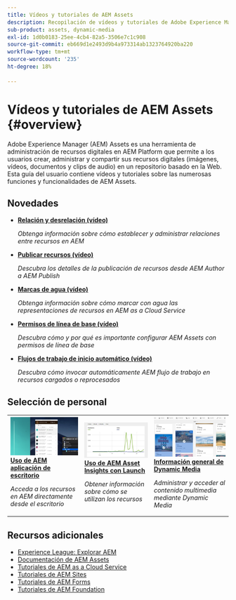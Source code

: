 ```yaml
---
title: Vídeos y tutoriales de AEM Assets
description: Recopilación de vídeos y tutoriales de Adobe Experience Manager Assets
sub-product: assets, dynamic-media
exl-id: 1d0b0183-25ee-4cb4-82a5-3506e7c1c908
source-git-commit: eb669d1e2493d9b4a973314ab1323764920ba220
workflow-type: tm+mt
source-wordcount: '235'
ht-degree: 18%

---
```


# Vídeos y tutoriales de AEM Assets {#overview}

Adobe Experience Manager (AEM) Assets es una herramienta de administración de recursos digitales en AEM Platform que permite a los usuarios crear, administrar y compartir sus recursos digitales (imágenes, vídeos, documentos y clips de audio) en un repositorio basado en la Web. Esta guía del usuario contiene vídeos y tutoriales sobre las numerosas funciones y funcionalidades de AEM Assets.

## Novedades

* **[Relación y desrelación (vídeo)](./authoring/relate-unrelate.md)**

   *Obtenga información sobre cómo establecer y administrar relaciones entre recursos en AEM*

* **[Publicar recursos (vídeo)](./sharing/publish.md)**

   *Descubra los detalles de la publicación de recursos desde AEM Author a AEM Publish*

* **[Marcas de agua (vídeo)](./advanced/watermarks.md)**

   *Obtenga información sobre cómo marcar con agua las representaciones de recursos en AEM as a Cloud Service*

* **[Permisos de línea de base (vídeo)](./configuring/baseline-permissions.md)**

   *Descubra cómo y por qué es importante configurar AEM Assets con permisos de línea de base*

* **[Flujos de trabajo de inicio automático (vídeo)](./configuring/auto-start-workflows.md)**

   *Descubra cómo invocar automáticamente AEM flujo de trabajo en recursos cargados o reprocesados*

## Selección de personal

<table>
<td>
   <a href="./creative-workflows/aem-desktop-app.md">
   <img alt="Etiquetas inteligentes mejoradas" src="./assets/overview/desktop-app.png" />
   </a>
   <div>
      <a href="./creative-workflows/aem-desktop-app.md">
      <strong>Uso de AEM aplicación de escritorio</strong>
      </a>
   </div>
   <p>
      <em>Acceda a los recursos en AEM directamente desde el escritorio</em>
   </p>
</td>
<td>
   <a href="./advanced/asset-insights-launch-tutorial.md">
   <img alt="AEM Assets Insights" src="./assets/overview/asset-insights.png"/>
   </a>
   <div>
      <a href="./advanced/asset-insights-launch-tutorial.md">
      <strong>Uso de AEM Asset Insights con Launch</strong>
      </a>
   </div>
   <p>
      <em>Obtener información sobre cómo se utilizan los recursos</em>
   <p>
</td>
<td>
   <a href="./dynamic-media/dynamic-media-overview-feature-video-use.md">
   <img alt="Información general de Dynamic Media" src="./assets/overview/dynamic-media.png" />
   </a>
   <div>
      <a href="./dynamic-media/dynamic-media-overview-feature-video-use.md">
      <strong>Información general de Dynamic Media</strong>
      </a>
   </div>
   <p>
      <em>Administrar y acceder al contenido multimedia mediante Dynamic Media</em>
   <p>
</td>
</table>

## Recursos adicionales

* [Experience League: Explorar AEM](https://experienceleague.adobe.com/#recommended/solutions/experience-manager)
* [Documentación de AEM Assets](https://experienceleague.adobe.com/docs/experience-manager-65/assets/home.html?lang=en)
* [Tutoriales de AEM as a Cloud Service](/help/cloud-service/overview.md)
* [Tutoriales de AEM Sites](/help/sites/overview.md)
* [Tutoriales de AEM Forms](/help/forms/overview.md)
* [Tutoriales de AEM Foundation](/help/foundation/overview.md)
